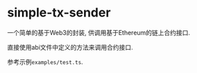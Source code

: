 # simple-tx-sender

一个简单的基于Web3的封装, 供调用基于Ethereum的链上合约接口.

直接使用abi文件中定义的方法来调用合约接口.

参考示例`examples/test.ts`.
